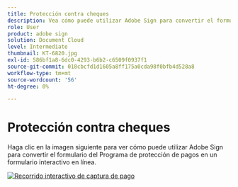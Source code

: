 ```yaml
---
title: Protección contra cheques
description: Vea cómo puede utilizar Adobe Sign para convertir el formulario del Programa de Protección de Pagos en un formulario interactivo en línea
role: User
product: adobe sign
solution: Document Cloud
level: Intermediate
thumbnail: KT-6820.jpg
exl-id: 586bf1a8-6dc0-4293-b6b2-c6509f0937f1
source-git-commit: 018cbcfd1d1605a8ff175a0cda98f0bfb4d528a8
workflow-type: tm+mt
source-wordcount: '56'
ht-degree: 0%

---
```


# Protección contra cheques

Haga clic en la imagen siguiente para ver cómo puede utilizar Adobe Sign para convertir el formulario del Programa de protección de pagos en un formulario interactivo en línea.

[![Recorrido interactivo de captura de pago](../assets/Paycheck.jpg)](https://acrobatusers.com/paycheck-protection-program-resource-hub/walkthrough/)
